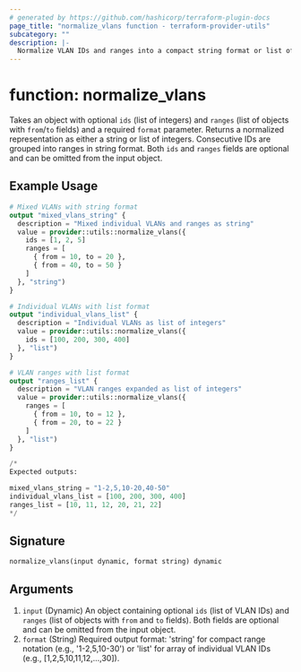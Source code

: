 ```yaml
---
# generated by https://github.com/hashicorp/terraform-plugin-docs
page_title: "normalize_vlans function - terraform-provider-utils"
subcategory: ""
description: |-
  Normalize VLAN IDs and ranges into a compact string format or list of integers
---
```


# function: normalize_vlans

Takes an object with optional `ids` (list of integers) and `ranges` (list of objects with `from`/`to` fields) and a required `format` parameter. Returns a normalized representation as either a string or list of integers. Consecutive IDs are grouped into ranges in string format. Both `ids` and `ranges` fields are optional and can be omitted from the input object.

## Example Usage

```terraform
# Mixed VLANs with string format
output "mixed_vlans_string" {
  description = "Mixed individual VLANs and ranges as string"
  value = provider::utils::normalize_vlans({
    ids = [1, 2, 5]
    ranges = [
      { from = 10, to = 20 },
      { from = 40, to = 50 }
    ]
  }, "string")
}

# Individual VLANs with list format
output "individual_vlans_list" {
  description = "Individual VLANs as list of integers"
  value = provider::utils::normalize_vlans({
    ids = [100, 200, 300, 400]
  }, "list")
}

# VLAN ranges with list format
output "ranges_list" {
  description = "VLAN ranges expanded as list of integers"
  value = provider::utils::normalize_vlans({
    ranges = [
      { from = 10, to = 12 },
      { from = 20, to = 22 }
    ]
  }, "list")
}

/*
Expected outputs:

mixed_vlans_string = "1-2,5,10-20,40-50"
individual_vlans_list = [100, 200, 300, 400]
ranges_list = [10, 11, 12, 20, 21, 22]
*/
```

## Signature

<!-- signature generated by tfplugindocs -->
```text
normalize_vlans(input dynamic, format string) dynamic
```

## Arguments

<!-- arguments generated by tfplugindocs -->
1. `input` (Dynamic) An object containing optional `ids` (list of VLAN IDs) and `ranges` (list of objects with `from` and `to` fields). Both fields are optional and can be omitted from the input object.
1. `format` (String) Required output format: 'string' for compact range notation (e.g., '1-2,5,10-30') or 'list' for array of individual VLAN IDs (e.g., [1,2,5,10,11,12,...,30]).
